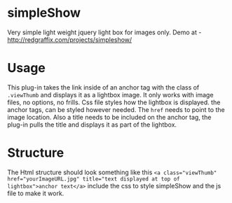 simpleShow
==========

Very simple light weight jquery light box for images only.
Demo at - http://redgraffix.com/projects/simpleshow/

Usage
=====
This plug-in takes the link inside of an anchor tag with the class of ```.viewThumb``` and displays it as a lightbox image. It only works with image files, no options, no frills.
Css file styles how the lightbox is displayed. the anchor tags, can be styled however needed. The ```href``` needs to point to the image location. Also a title needs to be included on the anchor tag, the plug-in pulls the title and displays it as part of the lightbox.

Structure
=========
The Html structure should look something like this
```<a class="viewThumb" href="yourImageURL.jpg" title="text displayed at top of lightbox">anchor text</a>```
include the css to style simpleShow and the js file to make it work.
